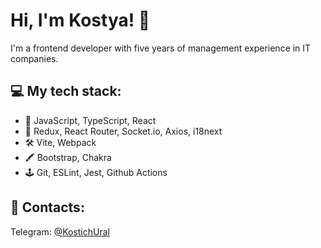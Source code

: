 # Hi, I'm Kostya! 👋

I'm a frontend developer with five years of management experience in IT companies.

## 💻 My tech stack:
- 💎 JavaScript, TypeScript, React
- 🔨 Redux, React Router, Socket.io, Axios, i18next
- 🛠 Vite, Webpack
- 🖍 Bootstrap, Chakra
- 🕹 Git, ESLint, Jest, Github Actions

## 📲 Contacts:
Telegram: [@KostichUral](https://t.me/KostichUral)
